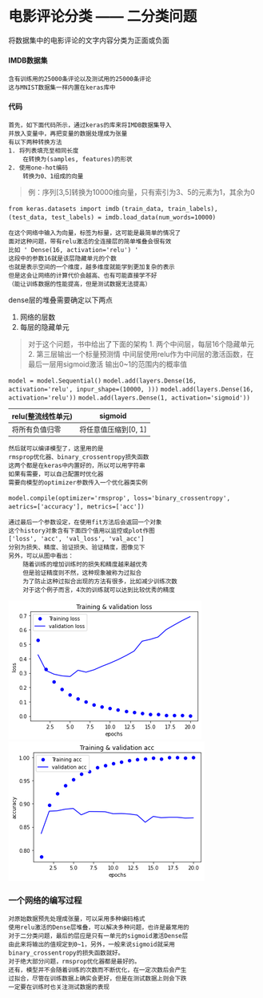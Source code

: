 # 电影评论分类 —— 二分类问题
将数据集中的电影评论的文字内容分类为正面或负面

#### IMDB数据集
    含有训练用的25000条评论以及测试用的25000条评论
    这与MNIST数据集一样内置在keras库中

#### 代码
    首先，如下面代码所示，通过keras的库来将IMDB数据集导入
    并放入变量中，再把变量的数据处理成为张量
    有以下两种转换方法
    1. 将列表填充至相同长度
        在转换为(samples, features)的形状
    2. 使用one-hot编码
        转换为0、1组成的向量

>例：序列[3,5]转换为10000维向量，只有索引为3、5的元素为1，其余为0

`from keras.datasets import imdb`
`(train_data, train_labels), (test_data, test_labels) = imdb.load_data(num_words=10000)`

    在这个网络中输入为向量，标签为标量，这可能是最简单的情况了
    面对这种问题，带有relu激活的全连接层的简单堆叠会很有效
    比如 ' Dense(16, activation='relu') '
    这段中的参数16就是该层隐藏单元的个数
    也就是表示空间的一个维度，越多维度就能学到更加复杂的表示
    但是这会让网络的计算代价会越高、也有可能直接学不好
    （能让训练数据的性能提高，但是测试数据无法提高）

dense层的堆叠需要确定以下两点
1. 网络的层数
2. 每层的隐藏单元
>对于这个问题，书中给出了下面的架构
    1. 两个中间层，每层16个隐藏单元
    2. 第三层输出一个标量预测情
    中间层使用relu作为中间层的激活函数，在最后一层用sigmoid激活
    输出0~1的范围内的概率值

`model = model.Sequential()`
`model.add(layers.Dense(16, activation='relu', inpur_shape=(10000, )))`
`model.add(layers.Dense(16, activation='relu'))`
`model.add(layers.Dense(1, activation='sigmoid'))`

| relu(整流线性单元) | sigmoid |
|----|----|
|将所有负值归零|将任意值压缩到[0, 1]|

    然后就可以编译模型了，这里用的是
    rmsprop优化器、binary_crossentropy损失函数
    这两个都是在keras中内置好的，所以可以用字符串
    如果有需要，可以自己配置时优化器
    需要向模型的optimizer参数传入一个优化器类实例

`model.compile(optimizer='rmsprop',
            loss='binary_crossentropy',
            aetrics=['accuracy'],
            metrics=['acc'])`

    通过最后一个参数设定，在使用fit方法后会返回一个对象
    这个history对象含有下面四个值用以监控或plot作图
    ['loss', 'acc', 'val_loss', 'val_acc']
    分别为损失、精度、验证损失、验证精度，图像见下
    另外，可以从图中看出：
        随着训练的增加训练时的损失和精度越来越优秀
        但是验证精度则不然，这种现象被称为过拟合
        为了防止这种过拟合出现的方法有很多，比如减少训练次数
        对于这个例子而言，4次的训练就可以达到比较优秀的精度

![loss 图像](https://github.com/murasaki2004/keras_note/blob/main/images/2A_T%26Vloss.png)
![acc 图像](https://github.com/murasaki2004/keras_note/blob/main/images/2A_T%26Vacc.png)

### 一个网络的编写过程
    对原始数据预先处理成张量，可以采用多种编码格式
    使用relu激活的Dense层堆叠，可以解决多种问题，也许是最常用的
    对于二分类问题，最后的层应是只有一单元的sigmoid激活Dense层
    由此来将输出的值规定到0~1，另外，一般来说sigmoid就采用
    binary_crossentropy的损失函数就好。
    对于绝大部分问题，rmsprop优化器都是最好的。
    还有，模型并不会随着训练的次数而不断优化，在一定次数后会产生
    过拟合，尽管在训练数据上确实会更好，但是在测试数据上则会下跌
    一定要在训练时也关注测试数据的表现